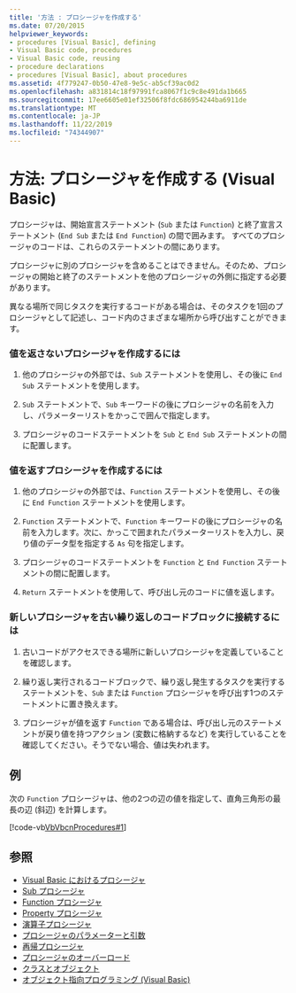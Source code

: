 ```yaml
---
title: '方法 : プロシージャを作成する'
ms.date: 07/20/2015
helpviewer_keywords:
- procedures [Visual Basic], defining
- Visual Basic code, procedures
- Visual Basic code, reusing
- procedure declarations
- procedures [Visual Basic], about procedures
ms.assetid: 4f779247-0b50-47e8-9e5c-ab5cf39ac0d2
ms.openlocfilehash: a831814c18f97991fca8067f1c9c8e491da1b665
ms.sourcegitcommit: 17ee6605e01ef32506f8fdc686954244ba6911de
ms.translationtype: MT
ms.contentlocale: ja-JP
ms.lasthandoff: 11/22/2019
ms.locfileid: "74344907"
---
```

# <a name="how-to-create-a-procedure-visual-basic"></a>方法: プロシージャを作成する (Visual Basic)

プロシージャは、開始宣言ステートメント (`Sub` または `Function`) と終了宣言ステートメント (`End Sub` または `End Function`) の間で囲みます。 すべてのプロシージャのコードは、これらのステートメントの間にあります。

 プロシージャに別のプロシージャを含めることはできません。そのため、プロシージャの開始と終了のステートメントを他のプロシージャの外側に指定する必要があります。

 異なる場所で同じタスクを実行するコードがある場合は、そのタスクを1回のプロシージャとして記述し、コード内のさまざまな場所から呼び出すことができます。

### <a name="to-create-a-procedure-that-does-not-return-a-value"></a>値を返さないプロシージャを作成するには

1. 他のプロシージャの外部では、`Sub` ステートメントを使用し、その後に `End Sub` ステートメントを使用します。

2. `Sub` ステートメントで、`Sub` キーワードの後にプロシージャの名前を入力し、パラメーターリストをかっこで囲んで指定します。

3. プロシージャのコードステートメントを `Sub` と `End Sub` ステートメントの間に配置します。

### <a name="to-create-a-procedure-that-returns-a-value"></a>値を返すプロシージャを作成するには

1. 他のプロシージャの外部では、`Function` ステートメントを使用し、その後に `End Function` ステートメントを使用します。

2. `Function` ステートメントで、`Function` キーワードの後にプロシージャの名前を入力します。次に、かっこで囲まれたパラメーターリストを入力し、戻り値のデータ型を指定する `As` 句を指定します。

3. プロシージャのコードステートメントを `Function` と `End Function` ステートメントの間に配置します。

4. `Return` ステートメントを使用して、呼び出し元のコードに値を返します。

### <a name="to-connect-your-new-procedure-with-the-old-repetitive-blocks-of-code"></a>新しいプロシージャを古い繰り返しのコードブロックに接続するには

1. 古いコードがアクセスできる場所に新しいプロシージャを定義していることを確認します。

2. 繰り返し実行されるコードブロックで、繰り返し発生するタスクを実行するステートメントを、`Sub` または `Function` プロシージャを呼び出す1つのステートメントに置き換えます。

3. プロシージャが値を返す `Function` である場合は、呼び出し元のステートメントが戻り値を持つアクション (変数に格納するなど) を実行していることを確認してください。そうでない場合、値は失われます。

## <a name="example"></a>例

 次の `Function` プロシージャは、他の2つの辺の値を指定して、直角三角形の最長の辺 (斜辺) を計算します。

 [!code-vb[VbVbcnProcedures#1](~/samples/snippets/visualbasic/VS_Snippets_VBCSharp/VbVbcnProcedures/VB/Class1.vb#1)]

## <a name="see-also"></a>参照

- [Visual Basic におけるプロシージャ](index.md)
- [Sub プロシージャ](sub-procedures.md)
- [Function プロシージャ](function-procedures.md)
- [Property プロシージャ](property-procedures.md)
- [演算子プロシージャ](operator-procedures.md)
- [プロシージャのパラメーターと引数](procedure-parameters-and-arguments.md)
- [再帰プロシージャ](recursive-procedures.md)
- [プロシージャのオーバーロード](procedure-overloading.md)
- [クラスとオブジェクト](../objects-and-classes/index.md)
- [オブジェクト指向プログラミング (Visual Basic)](../../concepts/object-oriented-programming.md)
